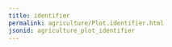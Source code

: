 ```yaml
---
title: identifier
permalink: agriculture/Plot.identifier.html
jsonid: agriculture_plot_identifier
---
```

